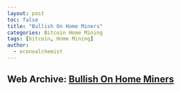 ```yaml
---
layout: post
toc: false
title: "Bullish On Home Miners"
categories: Bitcoin Home Mining
tags: [bitcoin, Home Mining]
author:
  - econoalchemist
---
```

## Web Archive: [Bullish On Home Miners](https://web.archive.org/web/20250217212625/https://www.econoalchemist.com/post/bullish-on-bitcoin-home-miners)
